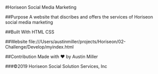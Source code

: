 #Horiseon Social Media Marketing

##Purpose
A website that discribes and offers the services of Horiseon social media marketing

##Built With
HTML
CSS

##Website
file:///Users/austinmiller/projects/Horiseon/02-Challenge/Develop/myindex.html

##Contribution
Made with ❤️ by Austin Miller

###©️2019 Horiseon Social Solution Services, Inc